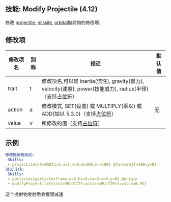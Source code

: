 技能: Modify Projectile (4.12)
--------------------------

修改 [projectile](技能/列表/projectile), [missile](技能/列表/missile), [orbital](技能/列表/orbital)抛射物的修改项.

修改项
----------

| 修改项名 | 别称    | 描述                                                                                                    | 默认值 |
|-----------|------------|----------------------------------------------------------------------------------------------------------------|---------------|
| trait     | t | 修改项名,可以是 inertia(惯性), gravity(重力), velocity(速度), power(技能威力),  radius(半径)（支持[占位符](/技能/占位符)） | |
| action    | a | 修改模式, SET(设置) 或 MULTIPLY(乘以) 或 ADD(加以 5.3.0)（支持[占位符](/技能/占位符)） | 无 |
| value     | v | 所修改的值（支持[占位符](/技能/占位符)） | | 无 |

示例
--------

```yaml
修改抛射物测试:
 Skills:
 - projectile{oT=测试Tick;i=1;v=8;d=200;mr=100} @forward{f=100;y=0}
测试Tick:
 Skills:
 - particles{particle=flame;a=2;hs=0;vs=0;s=0;y=0} @origin
 - modifyProjectile{trait=VELOCITY;action=MULTIPLY;value=0.95}
```
这个抛射物发射后会缓慢减速.
